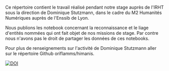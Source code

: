 Ce répertoire contient le travail réalisé pendant notre stage auprès de l'IRHT sous la direction de Dominique Stutzmann, dans le cadre du M2 Humanités Numériques auprès de l'Enssib de Lyon.

Nous publions les notebook concernant la reconnaissance et le liage d'entités nommées qui ont fait objet de nos missions de stage. Par contre nous n'avons pas le droit de partager les données de ces notebooks.

Pour plus de renseignements sur l'activité de Dominique Stutzmann aller sur le répertoire Github oriflamms/himanis.

[![DOI](https://zenodo.org/badge/644334930.svg)](https://zenodo.org/badge/latestdoi/644334930)
